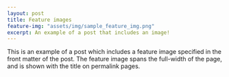 ```yaml
---
layout: post
title: Feature images
feature-img: "assets/img/sample_feature_img.png"
excerpt: An example of a post that includes an image!
---
```


This is an example of a post which includes a feature image specified in the front matter of the post. The feature image spans the full-width of the page, and is shown with the title on permalink pages.
